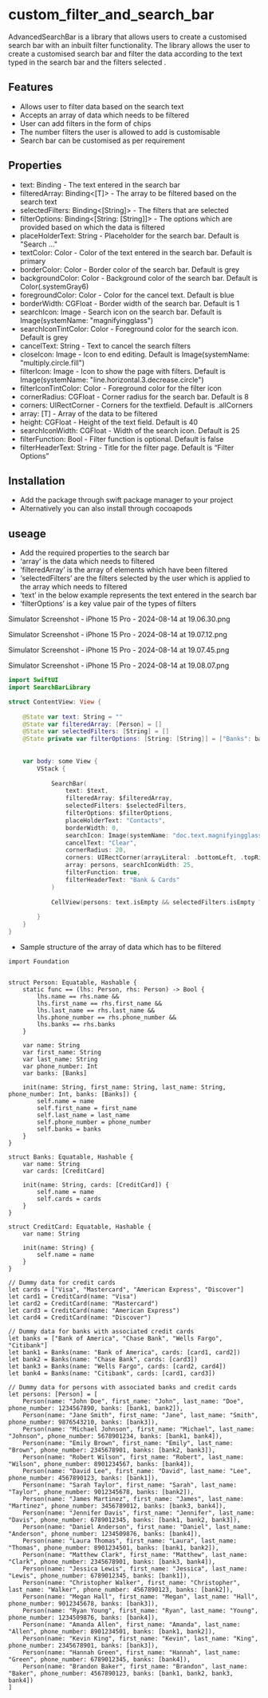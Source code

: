 # custom_filter_and_search_bar
AdvancedSearchBar is a library that allows users to create a customised search bar with an inbuilt filter functionality. The library allows the user to create a customised search bar and filter the data according to the text typed in the search bar and the filters selected . 

## Features
- Allows user to filter data based on the search text
- Accepts an array of data which needs to be filtered
- User can add filters in the form of chips
- The number filters the user is allowed to add is customisable 
- Search bar can be customised as per requirement


## Properties
- text: Binding<String> - The text entered in the search bar
- filteredArray: Binding<[T]> - The array to be filtered based on the search text
- selectedFilters: Binding<[String]> - The filters that are selected
- filterOptions: Binding<[String: [String]]> - The options which are provided based on which the data is filtered
- placeHolderText: String - Placeholder for the search bar. Default is "Search ..."
- textColor: Color - Color of the text entered in the search bar. Default is primary
- borderColor: Color - Border color of the search bar. Default is grey
- backgroundColor: Color - Background color of the search bar. Default is Color(.systemGray6) 
- foregroundColor: Color - Color for the cancel text. Default is blue
- borderWidth: CGFloat - Border width of the search bar. Default is 1
- searchIcon: Image - Search icon on the search bar. Default is Image(systemName: "magnifyingglass")
- searchIconTintColor: Color - Foreground color for the search icon. Default is grey
- cancelText: String - Text to cancel the search filters  
- closeIcon: Image - Icon to end editing. Default is Image(systemName: "multiply.circle.fill")  
- filterIcon: Image - Icon to show the page with filters. Default is Image(systemName: "line.horizontal.3.decrease.circle") 
- filterIconTintColor: Color - Foreground color for the filter icon
- cornerRadius: CGFloat - Corner radius for the search bar. Default is 8 
- corners: UIRectCorner - Corners for the textfield. Default is .allCorners
- array: [T] - Array of the data to be filtered 
- height: CGFloat - Height of the text field. Default is 40
- searchIconWidth: CGFloat - Width of the search icon. Default is 25
- filterFunction: Bool - Filter function is optional. Default is false
- filterHeaderText: String - Title for the filter page. Default is “Filter Options”      

## Installation
- Add the package through swift package manager to your project
- Alternatively you can also install through cocoapods

## useage

- Add the required properties to the search bar
- ‘array’ is the data which needs to filtered
- ‘filteredArray’ is the array of elements which have been filtered
- ‘selectedFilters’ are the filters selected by the user which is applied to the array which needs to filtered
- ‘text’ in the below example represents the text entered in the search bar
- ‘filterOptions’ is a key value pair of the types of filters 

Simulator Screenshot - iPhone 15 Pro - 2024-08-14 at 19.06.30.png

Simulator Screenshot - iPhone 15 Pro - 2024-08-14 at 19.07.12.png

Simulator Screenshot - iPhone 15 Pro - 2024-08-14 at 19.07.45.png

Simulator Screenshot - iPhone 15 Pro - 2024-08-14 at 19.08.07.png

```swift
import SwiftUI
import SearchBarLibrary

struct ContentView: View {
    
    @State var text: String = ""
    @State var filteredArray: [Person] = []
    @State var selectedFilters: [String] = []
    @State private var filterOptions: [String: [String]] = ["Banks": banks, "Cards": cards]
    
    
    var body: some View {
        VStack {
            
            SearchBar(
                text: $text,
                filteredArray: $filteredArray,
                selectedFilters: $selectedFilters,
                filterOptions: $filterOptions,
                placeHolderText: "Contacts",
                borderWidth: 0,
                searchIcon: Image(systemName: "doc.text.magnifyingglass"),
                cancelText: "Clear",
                cornerRadius: 20,
                corners: UIRectCorner(arrayLiteral: .bottomLeft, .topRight),
                array: persons, searchIconWidth: 25,
                filterFunction: true,
                filterHeaderText: "Bank & Cards"
            )
            
            CellView(persons: text.isEmpty && selectedFilters.isEmpty ? persons : filteredArray)
            
        }
    }
}

```

- Sample structure of the array of data which has to be filtered

``` 
import Foundation


struct Person: Equatable, Hashable {
    static func == (lhs: Person, rhs: Person) -> Bool {
        lhs.name == rhs.name &&
        lhs.first_name == rhs.first_name &&
        lhs.last_name == rhs.last_name &&
        lhs.phone_number == rhs.phone_number &&
        lhs.banks == rhs.banks
    }
    
    var name: String
    var first_name: String
    var last_name: String
    var phone_number: Int
    var banks: [Banks]
    
    init(name: String, first_name: String, last_name: String, phone_number: Int, banks: [Banks]) {
        self.name = name
        self.first_name = first_name
        self.last_name = last_name
        self.phone_number = phone_number
        self.banks = banks
    }
}

struct Banks: Equatable, Hashable {
    var name: String
    var cards: [CreditCard]
    
    init(name: String, cards: [CreditCard]) {
        self.name = name
        self.cards = cards
    }
}

struct CreditCard: Equatable, Hashable {
    var name: String
    
    init(name: String) {
        self.name = name
    }
}

// Dummy data for credit cards
let cards = ["Visa", "Mastercard", "American Express", "Discover"]
let card1 = CreditCard(name: "Visa")
let card2 = CreditCard(name: "Mastercard")
let card3 = CreditCard(name: "American Express")
let card4 = CreditCard(name: "Discover")

// Dummy data for banks with associated credit cards
let banks = ["Bank of America", "Chase Bank", "Wells Fargo", "Citibank"]
let bank1 = Banks(name: "Bank of America", cards: [card1, card2])
let bank2 = Banks(name: "Chase Bank", cards: [card3])
let bank3 = Banks(name: "Wells Fargo", cards: [card2, card4])
let bank4 = Banks(name: "Citibank", cards: [card1, card3])

// Dummy data for persons with associated banks and credit cards
let persons: [Person] = [
    Person(name: "John Doe", first_name: "John", last_name: "Doe", phone_number: 1234567890, banks: [bank1, bank2]),
    Person(name: "Jane Smith", first_name: "Jane", last_name: "Smith", phone_number: 9876543210, banks: [bank3]),
    Person(name: "Michael Johnson", first_name: "Michael", last_name: "Johnson", phone_number: 5678901234, banks: [bank1, bank4]),
    Person(name: "Emily Brown", first_name: "Emily", last_name: "Brown", phone_number: 2345678901, banks: [bank2, bank3]),
    Person(name: "Robert Wilson", first_name: "Robert", last_name: "Wilson", phone_number: 8901234567, banks: [bank4]),
    Person(name: "David Lee", first_name: "David", last_name: "Lee", phone_number: 4567890123, banks: [bank1]),
    Person(name: "Sarah Taylor", first_name: "Sarah", last_name: "Taylor", phone_number: 9012345678, banks: [bank2]),
    Person(name: "James Martinez", first_name: "James", last_name: "Martinez", phone_number: 3456789012, banks: [bank3, bank4]),
    Person(name: "Jennifer Davis", first_name: "Jennifer", last_name: "Davis", phone_number: 6789012345, banks: [bank1, bank2, bank3]),
    Person(name: "Daniel Anderson", first_name: "Daniel", last_name: "Anderson", phone_number: 1234509876, banks: [bank4]),
    Person(name: "Laura Thomas", first_name: "Laura", last_name: "Thomas", phone_number: 8901234501, banks: [bank1, bank2]),
    Person(name: "Matthew Clark", first_name: "Matthew", last_name: "Clark", phone_number: 2345678901, banks: [bank3, bank4]),
    Person(name: "Jessica Lewis", first_name: "Jessica", last_name: "Lewis", phone_number: 6789012345, banks: [bank1]),
    Person(name: "Christopher Walker", first_name: "Christopher", last_name: "Walker", phone_number: 4567890123, banks: [bank2]),
    Person(name: "Megan Hall", first_name: "Megan", last_name: "Hall", phone_number: 9012345678, banks: [bank3]),
    Person(name: "Ryan Young", first_name: "Ryan", last_name: "Young", phone_number: 1234509876, banks: [bank4]),
    Person(name: "Amanda Allen", first_name: "Amanda", last_name: "Allen", phone_number: 8901234501, banks: [bank1, bank2]),
    Person(name: "Kevin King", first_name: "Kevin", last_name: "King", phone_number: 2345678901, banks: [bank3]),
    Person(name: "Hannah Green", first_name: "Hannah", last_name: "Green", phone_number: 6789012345, banks: [bank4]),
    Person(name: "Brandon Baker", first_name: "Brandon", last_name: "Baker", phone_number: 4567890123, banks: [bank1, bank2, bank3, bank4])
]


 ```
